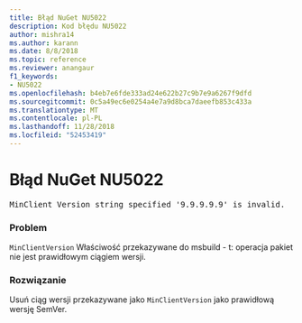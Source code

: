 ```yaml
---
title: Błąd NuGet NU5022
description: Kod błędu NU5022
author: mishra14
ms.author: karann
ms.date: 8/8/2018
ms.topic: reference
ms.reviewer: anangaur
f1_keywords:
- NU5022
ms.openlocfilehash: b4eb7e6fde333ad24e622b27c9b7e9a6267f9dfd
ms.sourcegitcommit: 0c5a49ec6e0254a4e7a9d8bca7daeefb853c433a
ms.translationtype: MT
ms.contentlocale: pl-PL
ms.lasthandoff: 11/28/2018
ms.locfileid: "52453419"
---
```

# <a name="nuget-error-nu5022"></a>Błąd NuGet NU5022
<pre>MinClient Version string specified '9.9.9.9.9' is invalid.</pre>

### <a name="issue"></a>Problem

`MinClientVersion` Właściwość przekazywane do msbuild - t: operacja pakiet nie jest prawidłowym ciągiem wersji.


### <a name="solution"></a>Rozwiązanie

Usuń ciąg wersji przekazywane jako `MinClientVersion` jako prawidłową wersję SemVer.

